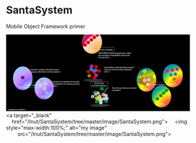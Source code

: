 # SantaSystem
Mobile Object Framework primer

![SantaSystem](image/SantaSystem.png)
<a target="_blank"
    href="/Inut/SantaSystem/tree/master/image/SantaSystem.png">
    <img style="max-width:100%;" alt="my image"
        src="/Inut/SantaSystem/tree/master/image/SantaSystem.png">
</a>
